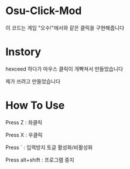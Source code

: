 # Osu-Click-Mod
이 코드는 게임 "오수!"에서와 같은 클릭을 구현해줍니다

# Instory

hexceed 하다가 마우스 클릭이 개빡쳐서 만들었습니다


제가 쓰려고 만들었습니다
# How To Use
Press Z : 좌클릭


Press X : 우클릭


Press ` : 입력방지 토글 활성화/비활성화


Press alt+shift : 프로그램 중지
